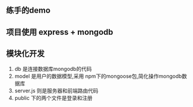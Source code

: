 
## 练手的demo

## 项目使用 express + mongodb

## 模块化开发
  1. db 是连接数据库mongodb的代码
  2. model 是用户的数据模型,采用 npm下的mongoose包,简化操作mongodb数据库
  3. server.js 则是服务器和前端路由代码
  4. public 下的两个文件是登录和注册